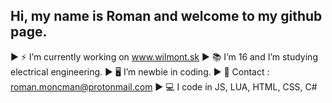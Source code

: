 ## Hi, my name is Roman and welcome to my github page.

► ⚡️ I’m currently working on www.wilmont.sk
► 📚 I’m 16 and I’m studying electrical engineering.
► 🖥️ I’m newbie in coding.
► 📧 Contact : roman.moncman@protonmail.com
► 💻 I code in JS, LUA, HTML, CSS, C#
